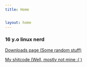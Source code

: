 ```yaml
---
title: Home


layout: home
---
```


### 16 y.o linux nerd

[Downloads page (Some random stuff)](/downloads.html)

[My shitcode (Well, mostly not mine :( )](https://github.com/sergds)

